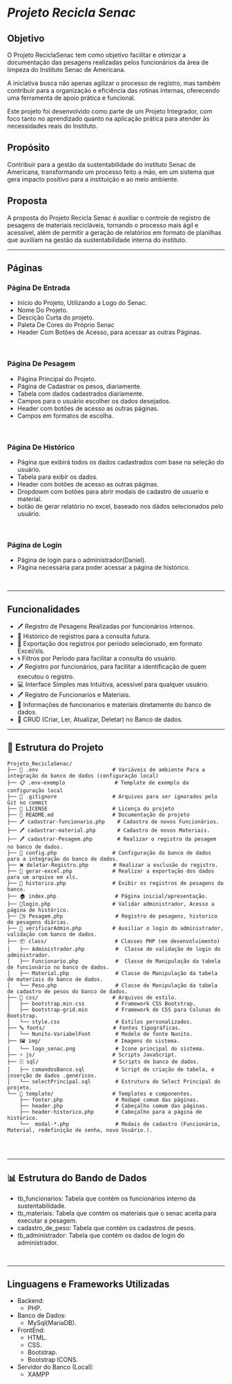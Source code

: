 # *Projeto Recicla Senac*

## Objetivo
O Projeto ReciclaSenac tem como objetivo facilitar e otimizar a documentação das pesagens realizadas pelos funcionários da área de limpeza do Instituto Senac de Americana.

A iniciativa busca não apenas agilizar o processo de registro, mas também contribuir para a organização e eficiência das rotinas internas, oferecendo uma ferramenta de apoio prática e funcional.

Este projeto foi desenvolvido como parte de um Projeto Integrador, com foco tanto no aprendizado quanto na aplicação prática para atender às necessidades reais do Instituto.


## Propósito
Contribuir para a gestão da sustentabilidade do instituto Senac de Americana, transformando um processo feito a mão, em um sistema que gera impacto positivo para a instituição e ao meio ambiente.
  
## Proposta
A proposta do Projeto Recicla Senac é auxiliar o controle de registro de pesagens de materiais recicláveis, tornando o processo mais ágil e acessível, além de permitir a geração de relatórios em formato de planilhas que auxiliam na gestão da sustentabilidade interna do instituto.
<hr>

## Páginas
### Página De Entrada
<!-- ![Index.HTML](./img/img_INTRO.png) -->

- Início do Projeto, Utilizando a Logo do Senac.
- Nome Do Projeto.
- Descição Curta do projeto.
- Paleta De Cores do Próprio Senac
- Header Com Botões de Acesso, para acessar as outras Páginas.
<br>
<!-- ![Index.HTML](./img/code1.png) -->

### Página De Pesagem
<!-- ![Página de Pesagem](./img/paginaPesagem.png) -->

- Página Principal do Projeto.
- Página de Cadastrar os pesos, diariamente.
- Tabela com dados cadastrados diariamente.
- Campos para o usuário escolher os dados desejados.
- Header com botões de acesso as outras páginas.
- Campos em formatos de escolha.
<br>

### Página De Histórico
<!-- ![Página de Pesagem](./img/paginaHistorico.png) -->

- Página que exibirá todos os dados cadastrados com base na seleção do usuário.
- Tabela para exibir os dados.
- Header com botões de acesso as outras páginas.
- Dropdowm com botões para abrir modais de cadastro de usuario e material.
- botão de gerar relatório no excel, baseado nos dádos selecionados pelo usuário.
<br>

### Página de Login
- Página de login para o administrador(Daniel).
- Página necessária para poder acessar a página de histórico.
  
<br>
<hr>

## Funcionalidades 
- 🖊 Registro de Pesagens Realizadas por funcionários internos.
- 📖 Histórico de registros para a consulta futura.
- 📩 Exportação dos registros por periodo selecionado, em formato Excel/xls.
- 🌀 Filtros por Período para facilitar a consulta do usuário.
- 🖊 Registro por funcionários, para facilitar a identificação de quem executou o registro.
- 💻 Interface Simples mas Intuitiva, acessível para qualquer usuário.
- 🖊 Registro de Funcionarios e Materiais.
- 📰 Informações de funcionarios e materiais diretamente do banco de dados.
- 💾 CRUD (Criar, Ler, Atualizar, Deletar) no Banco de dados.

<hr>

## 📁 Estrutura do Projeto

```
Projeto_ReciclaSenac/
├── 🔧 .env                        # Variáveis de ambiente Para a integração do banco de dados (configuração local)
├── 📋 .env-exemplo                # Template de exemplo da configuração local
├── 🚫 .gitignore                  # Arquivos para ser ignorados pelo Git no commit
├── 📜 LICENSE                     # Licença do projeto
├── 📖 README.md                   # Documentação do projeto
├── 🖊 cadastrar-funcionario.php    # Cadastro de novos Funcionários. 
├── 🖊 cadastrar-material.php       # Cadastro de novos Materiais.
├── 🖊 cadastrar-Pesagem.php        # Realizar o registro da pesagem no banco de dados.
├── 🔌 config.php                  # Configuração do banco de dados para a integração do banco de dados.
├── ❌ deletar-Registro.php        # Realizar a exclusão do registro.
├── 📩 gerar-excel.php             # Realizar a exportação dos dados para um arquivo em xls.
├── 📖 historico.php               # Exibir os registros de pesagens do banco. 
├── 🏠 index.php                   # Página inicial/apresentação.
├── 🔑login.php                    # Validar administrador, Acesso a página de histórico.
├── 🏋️‍♀️ Pesagem.php                 # Registro de pesagens, historico de pesagens diárias.
├── 🔎 verificarAdmin.php          # Auxiliar o login do administrador, validação com banco de dados.
├── 📦 class/                      # Classes PHP (em desenvolvimento)
│   ├── Administrador.php          #  Classe de validação de login do administrador.
│   ├── Funcionario.php            #  Classe de Manipulação da tabela de funcionário no banco de dados.  
│   ├── Material.php               # Classe de Manipulação da tabela de materiais do banco de dados.    
│   └── Peso.php                   # Classe de Manipulação da tabela de cadastro de pesos do banco de dados.    
├── 🎨 css/                        # Arquivos de estilo.
│   ├── bootstrap.min.css          # Framework CSS Bootstrap.
│   ├── bootstrap-grid.min         # Framework de CSS para Colunas do Bootstrap.
│   └── style.css                  # Estilos personalizados.
├── 🔤 fonts/                      # Fontes tipográficas.
│   └── Nunito-VariabelFont        # Modelo de fonte Nunito. 
├── 🖼️ img/                        # Imagens do sistema.
│   └── logo_senac.png             # Ícone principal do sistema.
├── ⚡ js/                         # Scripts JavaScript.
├── 🗄️ sql/                        # Scripts de banco de dados.
│   ├── comandosBanco.sql          # Script de criação de tabela, e inserção de dados .genéricos.
│   └── selectPrincipal.sql        # Estrutura do Select Principal do projeto.
└── 🧩 template/                   # Templates e componentes.
    ├── footer.php                 # Rodapé comum das páginas.
    ├── header.php                 # Cabeçalho comum das páginas.
    ├── header-historico.php       # Cabeçalho para a página de histórico.
    └──  modal-*.php               # Modais de cadastro (Funcionário, Material, redefinição de senha, novo Usuário.).
    
```
<br>
<hr>


## 📊 Estrutura do Bando de Dados
- tb_funcionarios: Tabela que contém os funcionários interno da sustentabilidade.
- tb_materiais: Tabela que contém os materiais que o senac aceita para executar a pesagem.
- cadastro_de_peso: Tabela que contém os cadastros de pesos.
- tb_administrador: Tabela que contém os dados de login do administrador.
  
<br>
<hr>

## Linguagens e Frameworks Utilizadas
- Backend:
   - PHP.
- Banco de Dados:
   - MySql(MariaDB).
- FrontEnd:
   - HTML.
   - CSS.
   - Bootstrap.
   - Bootstrap ICONS. 
- Servidor do Banco (Local):
   - XAMPP 